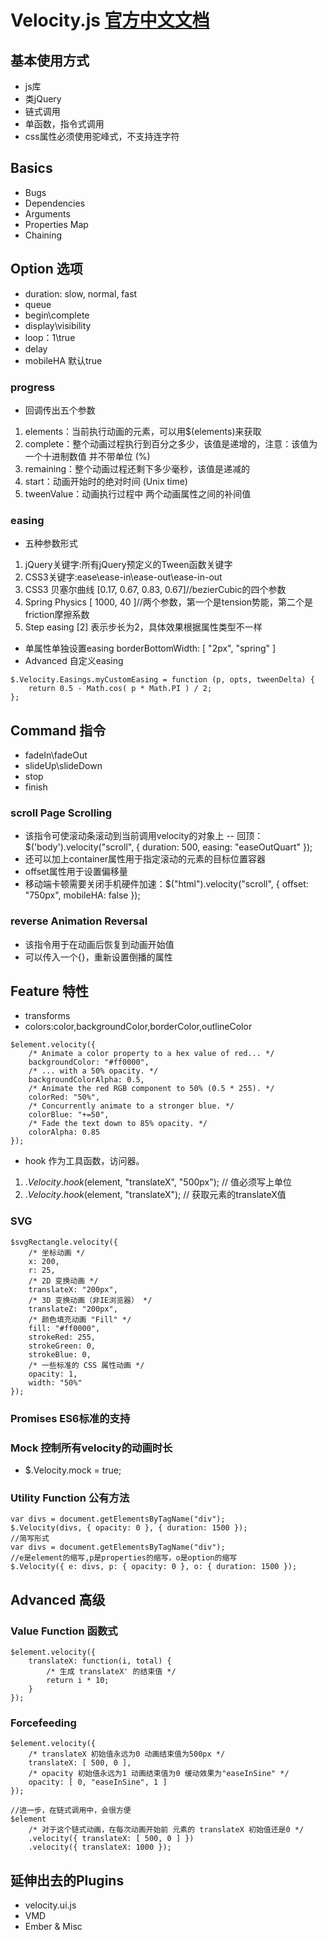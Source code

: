 # Velocity.js   [官方中文文档](http://www.mrfront.com/docs/velocity.js/index.html)

## 基本使用方式
- js库
- 类jQuery
- 链式调用
- 单函数，指令式调用
- css属性必须使用驼峰式，不支持连字符

## Basics
- Bugs
- Dependencies
- Arguments
- Properties Map
- Chaining

## Option 选项
- duration: slow, normal, fast
- queue
- begin\complete
- display\visibility
- loop：1\true
- delay
- mobileHA 默认true

### progress
- 回调传出五个参数
1. elements：当前执行动画的元素，可以用$(elements)来获取
2. complete：整个动画过程执行到百分之多少，该值是递增的，注意：该值为一个十进制数值 并不带单位 (%)
3. remaining：整个动画过程还剩下多少毫秒，该值是递减的
4. start：动画开始时的绝对时间 (Unix time)
5. tweenValue：动画执行过程中 两个动画属性之间的补间值

### easing
- 五种参数形式
1. jQuery关键字:所有jQuery预定义的Tween函数关键字
2. CSS3关键字:ease\ease-in\ease-out\ease-in-out
3. CSS3 贝塞尔曲线 [0.17, 0.67, 0.83, 0.67]//bezierCubic的四个参数
4. Spring Physics [ 1000, 40 ]//两个参数，第一个是tension势能，第二个是friction摩擦系数
5. Step easing [2] 表示步长为2，具体效果根据属性类型不一样
- 单属性单独设置easing    borderBottomWidth: [ "2px", "spring" ]
- Advanced 自定义easing
```
$.Velocity.Easings.myCustomEasing = function (p, opts, tweenDelta) {
    return 0.5 - Math.cos( p * Math.PI ) / 2;
};
```

## Command 指令
- fadeIn\fadeOut
- slideUp\slideDown
- stop
- finish

### scroll   Page Scrolling
- 该指令可使滚动条滚动到当前调用velocity的对象上
-- 回顶：$('body').velocity("scroll", { duration: 500, easing: "easeOutQuart" });
- 还可以加上container属性用于指定滚动的元素的目标位置容器
- offset属性用于设置偏移量
- 移动端卡顿需要关闭手机硬件加速：$("html").velocity("scroll", { offset: "750px", mobileHA: false });

### reverse  Animation Reversal
- 该指令用于在动画后恢复到动画开始值
- 可以传入一个{}，重新设置倒播的属性

## Feature 特性
- transforms
- colors:color,backgroundColor,borderColor,outlineColor
```
$element.velocity({
    /* Animate a color property to a hex value of red... */
    backgroundColor: "#ff0000",
    /* ... with a 50% opacity. */
    backgroundColorAlpha: 0.5,
    /* Animate the red RGB component to 50% (0.5 * 255). */
    colorRed: "50%",
    /* Concurrently animate to a stronger blue. */
    colorBlue: "+=50",
    /* Fade the text down to 85% opacity. */
    colorAlpha: 0.85
});
```
- hook 作为工具函数，访问器。
1. $.Velocity.hook($element, "translateX", "500px"); // 值必须写上单位
2. $.Velocity.hook($element, "translateX"); // 获取元素的translateX值

### SVG
```
$svgRectangle.velocity({
    /* 坐标动画 */
    x: 200,
    r: 25,
    /* 2D 变换动画 */
    translateX: "200px",
    /* 3D 变换动画（非IE浏览器） */
    translateZ: "200px",
    /* 颜色填充动画 "Fill" */
    fill: "#ff0000",
    strokeRed: 255,
    strokeGreen: 0,
    strokeBlue: 0,
    /* 一些标准的 CSS 属性动画 */
    opacity: 1,
    width: "50%"
});
```

### Promises ES6标准的支持

### Mock 控制所有velocity的动画时长
- $.Velocity.mock = true;

### Utility Function 公有方法
```
var divs = document.getElementsByTagName("div");
$.Velocity(divs, { opacity: 0 }, { duration: 1500 });
//简写形式
var divs = document.getElementsByTagName("div");
//e是element的缩写,p是properties的缩写，o是option的缩写
$.Velocity({ e: divs, p: { opacity: 0 }, o: { duration: 1500 });

```

## Advanced 高级

### Value Function 函数式
```
$element.velocity({
    translateX: function(i, total) {
        /* 生成 translateX' 的结束值 */
        return i * 10;
    }
});
```

### Forcefeeding
```$xslt
$element.velocity({
    /* translateX 初始值永远为0 动画结束值为500px */
    translateX: [ 500, 0 ],
    /* opacity 初始值永远为1 动画结束值为0 缓动效果为"easeInSine" */
    opacity: [ 0, "easeInSine", 1 ]
});

//进一步，在链式调用中，会很方便
$element
    /* 对于这个链式动画，在每次动画开始前 元素的 translateX 初始值还是0 */
    .velocity({ translateX: [ 500, 0 ] })
    .velocity({ translateX: 1000 });
```

## 延伸出去的Plugins
- velocity.ui.js
- VMD
- Ember & Misc